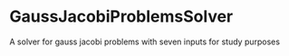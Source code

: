 # GaussJacobiProblemsSolver
A solver for gauss jacobi problems with seven inputs for study purposes
